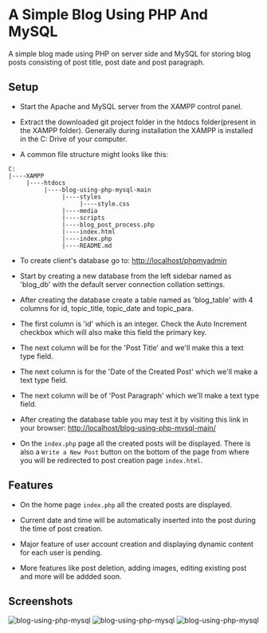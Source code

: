 # A Simple Blog Using PHP And MySQL
A simple blog made using PHP on server side and MySQL for storing blog posts consisting of post title, post date and post paragraph.

	
## Setup
- Start the Apache and MySQL server from the XAMPP control panel.

- Extract the downloaded git project folder in the htdocs folder(present in the XAMPP folder). Generally during installation the XAMPP is installed in the C: Drive of your computer.

- A common file structure might looks like this:

```
C:
|----XAMPP
     |----htdocs
          |----blog-using-php-mysql-main
               |----styles
                    |----style.css
               |----media
               |----scripts
               |----blog_post_process.php
               |----index.html
               |----index.php
               |----README.md
```

- To create client's database go to: <http://localhost/phpmyadmin>

- Start by creating a new database from the left sidebar named as 'blog_db' with the default server connection collation settings.

- After creating the database create a table named as 'blog_table' with 4 columns for id, topic_title, topic_date and topic_para.

- The first column is 'id' which is an integer. Check the Auto Increment checkbox which will also make this field the primary key.

- The next column will be for the 'Post Title' and we'll make this a text type field.

- The next column is for the 'Date of the Created Post' which we'll make a text type field.

- The next column will be of 'Post Paragraph' which we'll make a text type field.

- After creating the database table you may test it by visiting this link in your browser: <http://localhost/blog-using-php-mysql-main/>

- On the `index.php` page all the created posts will be displayed. There is also a `Write a New Post` button on the bottom of the page from where you will be redirected to post creation page `index.html`.

## Features
- On the home page `index.php` all the created posts are displayed.

- Current date and time will be automatically inserted into the post during the time of post creation.

- Major feature of user account creation and displaying dynamic content for each user is pending.

- More features like post deletion, adding images, editing existing post and more will be addded soon.

## Screenshots
![blog-using-php-mysql](https://github.com/kshitizrohilla/login-signup-using-php-mysql/blob/main/media/capture1.jpg?raw=true)
![blog-using-php-mysql](https://github.com/kshitizrohilla/login-signup-using-php-mysql/blob/main/media/capture2.jpg?raw=true)
![blog-using-php-mysql](https://github.com/kshitizrohilla/login-signup-using-php-mysql/blob/main/media/capture3.jpg?raw=true)